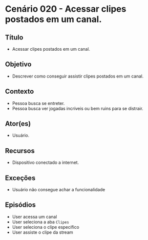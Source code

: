 # Cenário 020 - Acessar clipes postados em um canal.

## Título
* Acessar clipes postados em um canal.

## Objetivo
* Descrever como conseguir assistir clipes postados em um canal.

## Contexto
* Pessoa busca se entreter.
* Pessoa busca ver jogadas incríveis ou bem ruins para se distrair.

## Ator(es)
* Usuário.

## Recursos
* Dispositivo conectado a internet.

## Exceções
* Usuário não consegue achar a funcionalidade

## Episódios
* User acessa um canal
* User seleciona a aba ```Clipes```
* User seleciona o clipe específico
* User assiste o clipe da stream